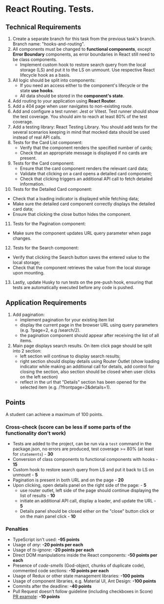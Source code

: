# React Routing. Tests.

## Technical Requirements

1. Create a separate branch for this task from the previous task's branch. Branch name: "hooks-and-routing".
2. All components must be changed to **functional components**, except **Error Boundary** components, as error boundaries in React still need to be class components.
   - Implement custom hook to restore search query from the local storage (LS) and put it to the LS on unmount. Use respective React lifecycle hook as a basis.
3. All logic should be split into components:
   - If you need an access either to the component's lifecycle or the state **use hooks**.
   - All data should be stored in the **component's state**.
4. Add routing to your application using **React Router**.
5. Add a 404 page when user navigates to non-existing route.
6. Add and configure a test runner: Jest or Vitest. Test runner should show the test coverage. You should aim to reach at least 80% of the test coverage.
7. Add a testing library: React Testing Library. You should add tests for the several scenarios keeping in mind that mocked data should be used instead of real API calls.
8. Tests for the Card List component:
   - Verify that the component renders the specified number of cards;
   - Check that an appropriate message is displayed if no cards are present.
9. Tests for the Card component:
   - Ensure that the card component renders the relevant card data;
   - Validate that clicking on a card opens a detailed card component;
   - Check that clicking triggers an additional API call to fetch detailed information.
10. Tests for the Detailed Card component:

- Check that a loading indicator is displayed while fetching data;
- Make sure the detailed card component correctly displays the detailed card data;
- Ensure that clicking the close button hides the component.

11. Tests for the Pagination component:

- Make sure the component updates URL query parameter when page changes.

12. Tests for the Search component:

- Verify that clicking the Search button saves the entered value to the local storage;
- Check that the component retrieves the value from the local storage upon mounting.

13. Lastly, update Husky to run tests on the pre-push hook, ensuring that tests are automatically executed before any code is pushed.

## Application Requirements

1. Add pagination:
   - implement pagination for your existing item list
   - display the current page in the browser URL using query parameters (e.g. ?page=2, e.g /search/2).
   - the pagination component should appear after receiving the list of all items.
2. Main page displays search results. On item click page should be split into 2 section:
   - left section will continue to display search results;
   - right section should display details using Router Outlet (show loading indicator while making an additional call for details, add control for closing the section, also section should be closed when user clicks on the left section)
   - reflect in the url that "Details" section has been opened for the selected item (e.g. /?frontpage=2&details=1).

## Points

A student can achieve a maximum of 100 points.

### Cross-check (score can be less if some parts of the functionality don't work)

- Tests are added to the project, can be run via a `test` command in the package.json, no errors are produced, test coverage >= 80% (at least for `statements`) - **30**
- Conversion of class components to functional components with hooks - **15**
- Custom hook to restore search query from LS and put it back to LS on unmount - **5**
- Pagination is present in both URL and on the page - **20**
- Upon clicking, open details panel on the right side of the page: - **5**
  - use router outlet, left side of the page should continue displaying the list of results - **10**
  - initiate an additional API call, display a loader, and update the URL - **5**
  - Details panel should be closed either on the "close" button click or on the main panel click - **10**

### Penalties

- TypeScript isn't used: **-95 points**
- Usage of _any_: **-20 points per each**
- Usage of _ts-ignore_: **-20 points per each**
- Direct DOM manipulations inside the React components: **-50 points per each**
- Presence of _code-smells_ (God-object, chunks of duplicate code), commented code sections: **-10 points per each**
- Usage of Redux or other state management libraries: **-100 points**
- Usage of component libraries, e.g. Material UI, Ant Design: **-100 points**
- Commits after the deadline: **-40 points**
- Pull Request doesn't follow guideline (including checkboxes in Score) [PR example](https://docs.rs.school/#/en/pull-request-review-process?id=pull-request-description-must-contain-the-following): **-10 points**

